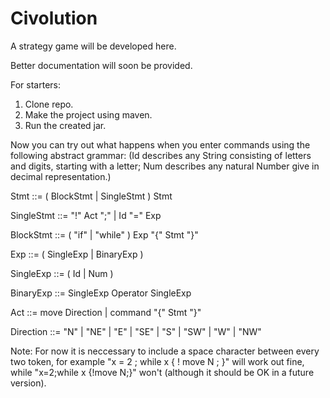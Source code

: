 # Civolution
A strategy game will be developed here.

Better documentation will soon be provided.

For starters:

1. Clone repo.
2. Make the project using maven.
3. Run the created jar.

Now you can try out what happens when you enter commands using the following abstract grammar:
(Id describes any String consisting of letters and digits, starting with a letter;
Num describes any natural Number give in decimal representation.)

  Stmt       ::= ( BlockStmt | SingleStmt ) Stmt
  
  SingleStmt ::= "!" Act ";" | Id "=" Exp
  
  BlockStmt  ::= ( "if" | "while" ) Exp "{" Stmt "}"


  Exp       ::= ( SingleExp | BinaryExp )
  
  SingleExp ::= ( Id | Num ) 
  
  BinaryExp ::= SingleExp Operator SingleExp
  

  Act       ::= move Direction | command "{" Stmt "}"
  
  Direction ::= "N" | "NE" | "E" | "SE"
              | "S" | "SW" | "W" | "NW"

Note: For now it is neccessary to include a space character between every two token,
for example "x = 2 ; while x { ! move N ; }" will work out fine,
while "x=2;while x {!move N;}" won't (although it should be OK in a future version).

